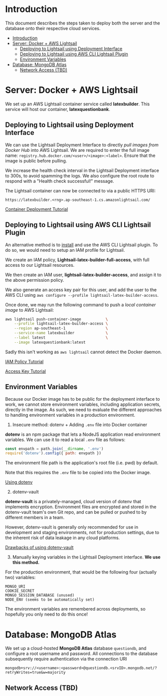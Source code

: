 # Introduction

This document describes the steps taken to deploy both the server and the database onto their respective cloud services.

- [Introduction](#introduction)
- [Server: Docker + AWS Lightsail](#server-docker--aws-lightsail)
  - [Deploying to Lightsail using Deployment Interface](#deploying-to-lightsail-using-deployment-interface)
  - [Deploying to Lightsail using AWS CLI Lightsail Plugin](#deploying-to-lightsail-using-aws-cli-lightsail-plugin)
  - [Environment Variables](#environment-variables)
- [Database: MongoDB Atlas](#database-mongodb-atlas)
  - [Network Access (TBD)](#network-access-tbd)


# Server: Docker + AWS Lightsail

We set up an AWS Lightsail container service called **latexbuilder**. This service will host our container, **latexquestionbank**.

## Deploying to Lightsail using Deployment Interface

We can use the Lightsail Deployment Interface to directly *pull images from Docker Hub* into AWS Lightsail. We are required to enter the full image name: `registry.hub.docker.com/<user>/<image>:<label>`. Ensure that the image is public before pulling.

We increase the health check interval in the Lightsail Deployment interface to 300s, to avoid spamming the logs. We also configure the root route to respond with a "Health check successful!" message.

The Lightsail container can now be connected to via a public HTTPS URI:
```
https://latexbuilder.<rng>.ap-southeast-1.cs.amazonlightsail.com/
```

[Container Deployment Tutorial](https://aws.amazon.com/tutorials/deploy-webapp-lightsail/module-three/)

## Deploying to Lightsail using AWS CLI Lightsail Plugin

An alternative method is to [install](https://lightsail.aws.amazon.com/ls/docs/en_us/articles/amazon-lightsail-install-software) and use the AWS CLI Lightsail plugin. To do so, we would need to setup an IAM profile for Lightsail.

We create an IAM policy, **Lightsail-latex-builder-full-access**, with full access to our Lightsail resources.

We then create an IAM user, **lightsail-latex-builder-access**, and assign it to the above permission policy.

We also generate an access key pair for this user, and add the user to the AWS CLI using `aws configure --profile lightsail-latex-builder-access`.

Once done, we may run the following command to push a *local container image* to AWS Lightsail:
```sh
aws lightsail push-container-image           \
    --profile lightsail-latex-builder-access \
    --region ap-southeast-1                  \
    --service-name latexbuilder              \
    --label latest                           \
    --image latexquestionbank:latest
```
Sadly this isn't working as `aws lightsail` cannot detect the Docker daemon.

[IAM Policy Tutorial](https://lightsail.aws.amazon.com/ls/docs/en_us/articles/amazon-lightsail-managing-access-for-an-iam-user)

[Access Key Tutorial](https://lightsail.aws.amazon.com/ls/docs/en_us/articles/lightsail-how-to-set-up-access-keys-to-use-sdk-api-cli)

## Environment Variables

Because our Docker image has to be public for the deployment interface to work, we cannot store environment variables, including application secrets, directly in the image. As such, we need to evaluate the different approaches to handling environment variables in a production environment.

1. Insecure method: dotenv + Adding `.env` file into Docker container

**dotenv** is an npm package that lets a NodeJS application read environment variables. We can use it to read a local `.env` file as follows:
```js
const envpath = path.join(__dirname, '.env')
require('dotenv').config({ path: envpath })
```
The environment file path is the application's root file (i.e. pwd) by default.

Note that this requires the `.env` file to be copied into the Docker image.

[Using dotenv](https://stackoverflow.com/questions/42335016/dotenv-file-is-not-loading-environment-variables)

2. dotenv-vault

**dotenv-vault** is a privately-managed, cloud version of dotenv that implements encryption. Environment files are encrypted and stored in the dotenv-vault team's own Git repo, and can be pulled or pushed to by different members in a team.

However, dotenv-vault is generally only recommended for use in development and staging environments, not for production settings, due to the inherent risk of data leakage in any cloud platforms.

[Drawbacks of using dotenv-vault](https://stackoverflow.com/questions/52546426/is-module-dotenv-for-development-only)

3. Manually keying variables in the Lightsail Deployment interface. **We use this method.**

For the production environment, that would be the following four (actually two) variables:
```
MONGO_URI
COOKIE_SECRET
MONGO_SESSION_DATABASE (unused)
NODE_ENV (seems to be automatically set)
```
The environment variables are remembered across deployments, so hopefully you only need to do this once!

# Database: MongoDB Atlas

We set up a cloud-hosted **MongoDB Atlas** database `questiondb`, and configure a root username and password. All connections to the database subsequently require authentication via the connection URI
```
mongodb+srv://<username>:<password>@questiondb.<srvID>.mongodb.net/?retryWrites=true&w=majority
```

## Network Access (TBD)